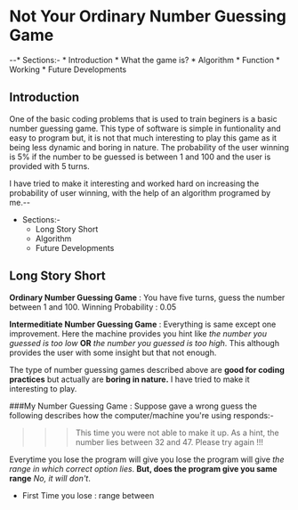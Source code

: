 # Not Your Ordinary Number Guessing Game

--* Sections:-
    * Introduction
    * What the game is?
    * Algorithm 
        * Function
        * Working
    * Future Developments

## Introduction
One of the basic coding problems that is used to train beginers is a basic number guessing game.
This type of software is simple in funtionality and easy to program but, it is not that much interesting to play this game as it being less dynamic and boring in nature. The probability of the user winning is 5% if the number to be guessed is between 1 and 100 and the user is provided with 5 turns.

I have tried to make it interesting and worked hard on increasing the probability of user winning, with the help of an algorithm programed by me.--

* Sections:-
   * Long Story Short
   * Algorithm
   * Future Developments

## Long Story Short
__Ordinary Number Guessing Game__ : You have five turns, guess the number between 1 and 100. 
                                    Winning Probability : 0.05
                                    
__Intermeditiate Number Guessing Game__ : Everything is same except one improvement. Here the machine provides you hint like _the number you guessed is too low_ __OR__ 
                                          _the number you guessed is too high_. This although provides the user with some insight but that not enough.
                                          
The type of number guessing games described above are __good for coding practices__ but actually are __boring in nature.__
I have tried to make it interesting to play.

###My Number Guessing Game :
Suppose gave a wrong guess the following describes how the computer/machine you're using responds:- 
>>>This time you were not able to make it up.
>>>As a hint, the number lies between 32 and 47. 
>>>Please try again !!!
                              
Everytime you lose the program will give you lose the program will give _the range in which correct option lies_.
__But, does the program give you same range__
_No, it will don't_.  
* First Time you lose : range between 

                              
                              
